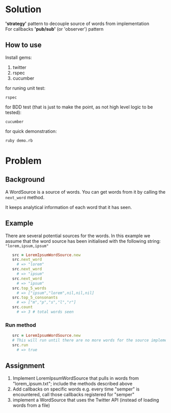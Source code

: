 # Solution

__'strategy'__ pattern to decouple source of words from implementation  
For callbacks  __'pub/sub'__ (or 'observer') pattern  

## How to use

Install gems:  
1. twitter  
2. rspec  
3. cucumber  


for runing unit test:

    rspec
    
for BDD test (that is just to make the point, as not high level logic to be tested):  

    cucumber
    
for quick demonstration:  

    ruby demo.rb
    
# Problem

## Background

A WordSource is a source of words. You can get words from it by calling the `next_word` method.

It keeps analytical information of each word that it has seen.

## Example

   There are several potential sources for the words. In this example we assume that the word source has been initialised with the following string: `"lorem,ipsum,ipsum"`

```ruby  
   src = LoremIpsumWordSource.new  
   src.next_word  
     # => "lorem"  
   src.next_word  
     # => "ipsum"  
   src.next_word  
     # => "ipsum"  
   src.top_5_words  
     # => ["ipsum","lorem",nil,nil,nil]  
   src.top_5_consonants  
     # => ["m","p","s","l","r"]  
   src.count  
     # => 3 # total words seen  
```

### Run method

```ruby  
   src = LoremIpsumWordSource.new  
   # This will run until there are no more words for the source implementation.  
   src.run  
     # => true  
```

## Assignment

1. Implement LoremIpsumWordSource that pulls in words from "lorem_ipsum.txt"; include the methods described above
2. Add callbacks on specific words e.g. every time "semper" is encountered, call those callbacks registered for "semper"
3. implement a WordSource that uses the Twitter API (instead of loading words from a file)

